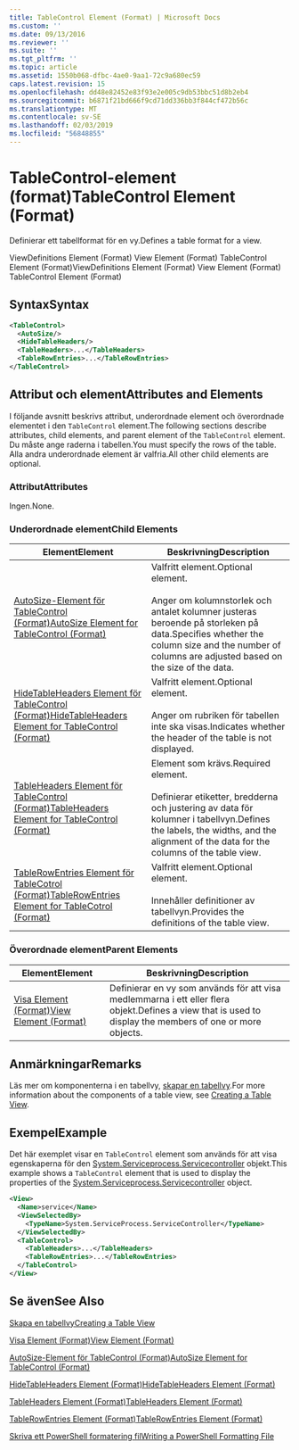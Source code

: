 ```yaml
---
title: TableControl Element (Format) | Microsoft Docs
ms.custom: ''
ms.date: 09/13/2016
ms.reviewer: ''
ms.suite: ''
ms.tgt_pltfrm: ''
ms.topic: article
ms.assetid: 1550b068-dfbc-4ae0-9aa1-72c9a680ec59
caps.latest.revision: 15
ms.openlocfilehash: dd48e82452e83f93e2e005c9db53bbc51d8b2eb4
ms.sourcegitcommit: b6871f21bd666f9cd71dd336bb3f844cf472b56c
ms.translationtype: MT
ms.contentlocale: sv-SE
ms.lasthandoff: 02/03/2019
ms.locfileid: "56848855"
---
```

# <a name="tablecontrol-element-format"></a><span data-ttu-id="0dbd0-102">TableControl-element (format)</span><span class="sxs-lookup"><span data-stu-id="0dbd0-102">TableControl Element (Format)</span></span>

<span data-ttu-id="0dbd0-103">Definierar ett tabellformat för en vy.</span><span class="sxs-lookup"><span data-stu-id="0dbd0-103">Defines a table format for a view.</span></span>

<span data-ttu-id="0dbd0-104">ViewDefinitions Element (Format) View Element (Format) TableControl Element (Format)</span><span class="sxs-lookup"><span data-stu-id="0dbd0-104">ViewDefinitions Element (Format) View Element (Format) TableControl Element (Format)</span></span>

## <a name="syntax"></a><span data-ttu-id="0dbd0-105">Syntax</span><span class="sxs-lookup"><span data-stu-id="0dbd0-105">Syntax</span></span>

```xml
<TableControl>
  <AutoSize/>
  <HideTableHeaders/>
  <TableHeaders>...</TableHeaders>
  <TableRowEntries>...</TableRowEntries>
</TableControl>

```

## <a name="attributes-and-elements"></a><span data-ttu-id="0dbd0-106">Attribut och element</span><span class="sxs-lookup"><span data-stu-id="0dbd0-106">Attributes and Elements</span></span>

<span data-ttu-id="0dbd0-107">I följande avsnitt beskrivs attribut, underordnade element och överordnade elementet i den `TableControl` element.</span><span class="sxs-lookup"><span data-stu-id="0dbd0-107">The following sections describe attributes, child elements, and parent element of the `TableControl` element.</span></span> <span data-ttu-id="0dbd0-108">Du måste ange raderna i tabellen.</span><span class="sxs-lookup"><span data-stu-id="0dbd0-108">You must specify the rows of the table.</span></span> <span data-ttu-id="0dbd0-109">Alla andra underordnade element är valfria.</span><span class="sxs-lookup"><span data-stu-id="0dbd0-109">All other child elements are optional.</span></span>

### <a name="attributes"></a><span data-ttu-id="0dbd0-110">Attribut</span><span class="sxs-lookup"><span data-stu-id="0dbd0-110">Attributes</span></span>

<span data-ttu-id="0dbd0-111">Ingen.</span><span class="sxs-lookup"><span data-stu-id="0dbd0-111">None.</span></span>

### <a name="child-elements"></a><span data-ttu-id="0dbd0-112">Underordnade element</span><span class="sxs-lookup"><span data-stu-id="0dbd0-112">Child Elements</span></span>

|<span data-ttu-id="0dbd0-113">Element</span><span class="sxs-lookup"><span data-stu-id="0dbd0-113">Element</span></span>|<span data-ttu-id="0dbd0-114">Beskrivning</span><span class="sxs-lookup"><span data-stu-id="0dbd0-114">Description</span></span>|
|-------------|-----------------|
|[<span data-ttu-id="0dbd0-115">AutoSize-Element för TableControl (Format)</span><span class="sxs-lookup"><span data-stu-id="0dbd0-115">AutoSize Element for TableControl (Format)</span></span>](./autosize-element-for-tablecontrol-format.md)|<span data-ttu-id="0dbd0-116">Valfritt element.</span><span class="sxs-lookup"><span data-stu-id="0dbd0-116">Optional element.</span></span><br /><br /> <span data-ttu-id="0dbd0-117">Anger om kolumnstorlek och antalet kolumner justeras beroende på storleken på data.</span><span class="sxs-lookup"><span data-stu-id="0dbd0-117">Specifies whether the column size and the number of columns are adjusted based on the size of the data.</span></span>|
|[<span data-ttu-id="0dbd0-118">HideTableHeaders Element för TableControl (Format)</span><span class="sxs-lookup"><span data-stu-id="0dbd0-118">HideTableHeaders Element for TableControl (Format)</span></span>](./hidetableheaders-element-format.md)|<span data-ttu-id="0dbd0-119">Valfritt element.</span><span class="sxs-lookup"><span data-stu-id="0dbd0-119">Optional element.</span></span><br /><br /> <span data-ttu-id="0dbd0-120">Anger om rubriken för tabellen inte ska visas.</span><span class="sxs-lookup"><span data-stu-id="0dbd0-120">Indicates whether the header of the table is not displayed.</span></span>|
|[<span data-ttu-id="0dbd0-121">TableHeaders Element för TableControl (Format)</span><span class="sxs-lookup"><span data-stu-id="0dbd0-121">TableHeaders Element for TableControl (Format)</span></span>](./tableheaders-element-format.md)|<span data-ttu-id="0dbd0-122">Element som krävs.</span><span class="sxs-lookup"><span data-stu-id="0dbd0-122">Required element.</span></span><br /><br /> <span data-ttu-id="0dbd0-123">Definierar etiketter, bredderna och justering av data för kolumner i tabellvyn.</span><span class="sxs-lookup"><span data-stu-id="0dbd0-123">Defines the labels, the widths, and the alignment of the data for the columns of the table view.</span></span>|
|[<span data-ttu-id="0dbd0-124">TableRowEntries Element för TableCotrol (Format)</span><span class="sxs-lookup"><span data-stu-id="0dbd0-124">TableRowEntries Element for TableCotrol (Format)</span></span>](./tablerowentries-element-for-tablecontrol-format.md)|<span data-ttu-id="0dbd0-125">Valfritt element.</span><span class="sxs-lookup"><span data-stu-id="0dbd0-125">Optional element.</span></span><br /><br /> <span data-ttu-id="0dbd0-126">Innehåller definitioner av tabellvyn.</span><span class="sxs-lookup"><span data-stu-id="0dbd0-126">Provides the definitions of the table view.</span></span>|

### <a name="parent-elements"></a><span data-ttu-id="0dbd0-127">Överordnade element</span><span class="sxs-lookup"><span data-stu-id="0dbd0-127">Parent Elements</span></span>

|<span data-ttu-id="0dbd0-128">Element</span><span class="sxs-lookup"><span data-stu-id="0dbd0-128">Element</span></span>|<span data-ttu-id="0dbd0-129">Beskrivning</span><span class="sxs-lookup"><span data-stu-id="0dbd0-129">Description</span></span>|
|-------------|-----------------|
|[<span data-ttu-id="0dbd0-130">Visa Element (Format)</span><span class="sxs-lookup"><span data-stu-id="0dbd0-130">View Element (Format)</span></span>](./view-element-format.md)|<span data-ttu-id="0dbd0-131">Definierar en vy som används för att visa medlemmarna i ett eller flera objekt.</span><span class="sxs-lookup"><span data-stu-id="0dbd0-131">Defines a view that is used to display the members of one or more objects.</span></span>|

## <a name="remarks"></a><span data-ttu-id="0dbd0-132">Anmärkningar</span><span class="sxs-lookup"><span data-stu-id="0dbd0-132">Remarks</span></span>

<span data-ttu-id="0dbd0-133">Läs mer om komponenterna i en tabellvy, [skapar en tabellvy](./creating-a-table-view.md).</span><span class="sxs-lookup"><span data-stu-id="0dbd0-133">For more information about the components of a table view, see [Creating a Table View](./creating-a-table-view.md).</span></span>

## <a name="example"></a><span data-ttu-id="0dbd0-134">Exempel</span><span class="sxs-lookup"><span data-stu-id="0dbd0-134">Example</span></span>

<span data-ttu-id="0dbd0-135">Det här exemplet visar en `TableControl` element som används för att visa egenskaperna för den [System.Serviceprocess.Servicecontroller](/dotnet/api/System.ServiceProcess.ServiceController) objekt.</span><span class="sxs-lookup"><span data-stu-id="0dbd0-135">This example shows a `TableControl` element that is used to display the properties of the [System.Serviceprocess.Servicecontroller](/dotnet/api/System.ServiceProcess.ServiceController) object.</span></span>

```xml
<View>
  <Name>service</Name>
  <ViewSelectedBy>
    <TypeName>System.ServiceProcess.ServiceController</TypeName>
  </ViewSelectedBy>
  <TableControl>
    <TableHeaders>...</TableHeaders>
    <TableRowEntries>...</TableRowEntries>
  </TableControl>
</View>

```

## <a name="see-also"></a><span data-ttu-id="0dbd0-136">Se även</span><span class="sxs-lookup"><span data-stu-id="0dbd0-136">See Also</span></span>

[<span data-ttu-id="0dbd0-137">Skapa en tabellvy</span><span class="sxs-lookup"><span data-stu-id="0dbd0-137">Creating a Table View</span></span>](./creating-a-table-view.md)

[<span data-ttu-id="0dbd0-138">Visa Element (Format)</span><span class="sxs-lookup"><span data-stu-id="0dbd0-138">View Element (Format)</span></span>](./view-element-format.md)

[<span data-ttu-id="0dbd0-139">AutoSize-Element för TableControl (Format)</span><span class="sxs-lookup"><span data-stu-id="0dbd0-139">AutoSize Element for TableControl (Format)</span></span>](./autosize-element-for-tablecontrol-format.md)

[<span data-ttu-id="0dbd0-140">HideTableHeaders Element (Format)</span><span class="sxs-lookup"><span data-stu-id="0dbd0-140">HideTableHeaders Element (Format)</span></span>](./hidetableheaders-element-format.md)

[<span data-ttu-id="0dbd0-141">TableHeaders Element (Format)</span><span class="sxs-lookup"><span data-stu-id="0dbd0-141">TableHeaders Element (Format)</span></span>](./tableheaders-element-format.md)

[<span data-ttu-id="0dbd0-142">TableRowEntries Element (Format)</span><span class="sxs-lookup"><span data-stu-id="0dbd0-142">TableRowEntries Element (Format)</span></span>](./tablerowentries-element-for-tablecontrol-format.md)

[<span data-ttu-id="0dbd0-143">Skriva ett PowerShell formatering fil</span><span class="sxs-lookup"><span data-stu-id="0dbd0-143">Writing a PowerShell Formatting File</span></span>](./writing-a-powershell-formatting-file.md)
